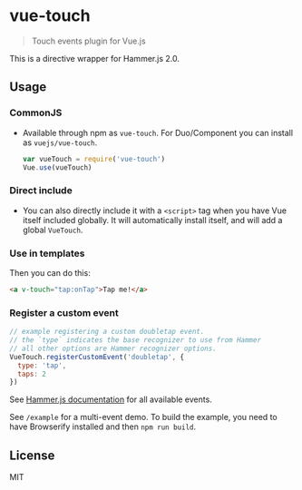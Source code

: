 # vue-touch

> Touch events plugin for Vue.js

This is a directive wrapper for Hammer.js 2.0.

## Usage

### CommonJS

- Available through npm as `vue-touch`. For Duo/Component you can install as `vuejs/vue-touch`.

  ``` js
  var vueTouch = require('vue-touch')
  Vue.use(vueTouch)
  ```

### Direct include

- You can also directly include it with a `<script>` tag when you have Vue itself included globally. It will automatically install itself, and will add a global `VueTouch`.

### Use in templates

Then you can do this:

``` html
<a v-touch="tap:onTap">Tap me!</a>
```

### Register a custom event

``` js
// example registering a custom doubletap event.
// the `type` indicates the base recognizer to use from Hammer
// all other options are Hammer recognizer options.
VueTouch.registerCustomEvent('doubletap', {
  type: 'tap',
  taps: 2
})
```

See [Hammer.js documentation](http://hammerjs.github.io/getting-started/) for all available events.

See `/example` for a multi-event demo. To build the example, you need to have Browserify installed and then `npm run build`.

## License

MIT

